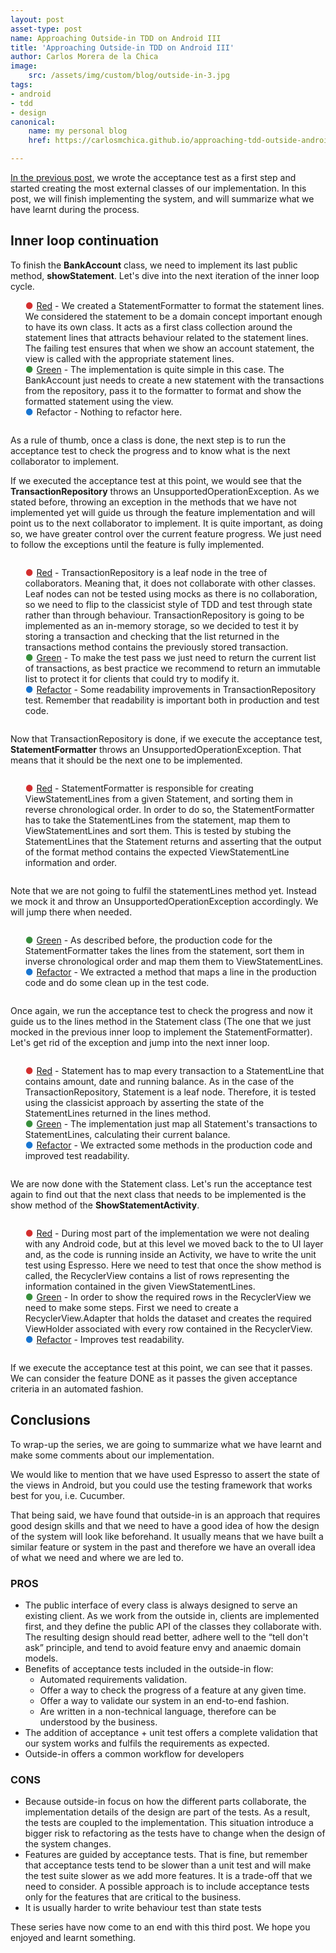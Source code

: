 ```yaml
---
layout: post
asset-type: post
name: Approaching Outside-in TDD on Android III
title: 'Approaching Outside-in TDD on Android III'
author: Carlos Morera de la Chica
image:
    src: /assets/img/custom/blog/outside-in-3.jpg
tags: 
- android
- tdd 
- design
canonical:
    name: my personal blog
    href: https://carlosmchica.github.io/approaching-tdd-outside-android-iii/

---
```


<a href="/2016/09/29/approaching-tdd-outside-android-ii/">In the previous post</a>, we wrote the acceptance test as a first step and started creating the most external classes of our implementation. In this post, we will finish implementing the system, and will summarize what we have learnt during the process.

<h2>Inner loop continuation</h2>
To finish the <b>BankAccount</b> class, we need to implement its last public method, <b>showStatement</b>. Let's dive into the next iteration of the inner loop cycle.

<ul style="display: inline-block; list-style: none; text-align: left;">
<li><span style="color: #d32f2f; padding-right: 5px;">●</span><a href="https://github.com/CarlosMChica/AndroidBankKata/commit/0a0af116beacac964c95552dcef5ae120d2ff817">Red</a> - We created a StatementFormatter to format the statement lines. We considered the statement to be a domain concept important enough to have its own class. It acts as a first class collection around the statement lines that attracts behaviour related to the statement lines.
The failing test ensures that when we show an account statement, the view is called with the appropriate statement lines.</li>

<li><span style="color: #388e3c; padding-right: 5px;">●</span><a href="https://github.com/CarlosMChica/AndroidBankKata/commit/dd1a92aaf6b6480ac2dbfcdaf29188fdcb2b7611">Green</a> - The implementation is quite simple in this case. The BankAccount just needs to create a new statement with the transactions from the repository, pass it to the formatter to format and show the formatted statement using the view.</li>
<li><span style="color: #1976d2; padding-right: 5px;">●</span>Refactor - Nothing to refactor here.</li>
</ul>

As a rule of thumb, once a class is done, the next step is to run the acceptance test to check the progress and to know what is the next collaborator to implement. 

If we executed the acceptance test at this point, we would see that the <b>TransactionRepository</b> throws an UnsupportedOperationException. As we stated before, throwing an exception in the methods that we have not implemented yet will guide us through the feature implementation and will point us to the next collaborator to implement. It is quite important, as doing so, we have greater control over the current feature progress. We just need to follow the exceptions until the feature is fully implemented.

<ul style="display: inline-block; list-style: none; text-align: left;">
<li><span style="color: #d32f2f; padding-right: 5px;">●</span><a href="https://github.com/CarlosMChica/AndroidBankKata/commit/f1585c33ae99ed2daa3aec6a6b9b9e999e8e391e">Red</a> - TransactionRepository is a leaf node in the tree of collaborators. Meaning that, it does not collaborate with other classes. Leaf nodes can not be tested using mocks as there is no collaboration, so we need to flip to the classicist style of TDD and test through state rather than through behaviour. TransactionRepository is going to be implemented as an in-memory storage, so we decided to test it by storing a transaction and checking that the list returned in the transactions method contains the previously stored transaction.</li>
<li><span style="color: #388e3c; padding-right: 5px;">●</span><a href="https://github.com/CarlosMChica/AndroidBankKata/commit/6b0bf42d59285675f66130ed39851e0ffa11bfa7">Green</a> - To make the test pass we just need to return the current list of transactions, as best practice we recommend to return an immutable list to protect it for clients that could try to modify it.</li>
<li><span style="color: #1976d2; padding-right: 5px;">●</span><a href="https://github.com/CarlosMChica/AndroidBankKata/commit/f999927fe0ca18b16baeae874925e7df20b9782d">Refactor</a> - Some readability improvements in TransactionRepository test. Remember that readability is important both in production and test code.</li>
</ul>

Now that TransactionRepository is done, if we execute the acceptance test, <b>StatementFormatter</b> throws an UnsupportedOperationException. That means that it should be the next one to be implemented.

<ul style="display: inline-block; list-style: none; text-align: left;">
<li><span style="color: #d32f2f; padding-right: 5px;">●</span><a href="https://github.com/CarlosMChica/AndroidBankKata/commit/1ed74959bbac34e57493b217a644d5e5ce05499d">Red</a> - StatementFormatter is responsible for creating ViewStatementLines from a given Statement, and sorting them in reverse chronological order. In order to do so, the StatementFormatter has to take the StatementLines from the statement, map them to ViewStatementLines and sort them. This is tested by stubing the StatementLines that the Statement returns and asserting that the output of the format method contains the expected ViewStatementLine information and order.</li>
</ul>

Note that we are not going to fulfil the statementLines method yet. Instead we mock it and throw an UnsupportedOperationException accordingly. We will jump there when needed.

<ul style="display: inline-block; list-style: none; text-align: left;">
<li><span style="color: #388e3c; padding-right: 5px;">●</span><a href="https://github.com/CarlosMChica/AndroidBankKata/commit/8a262bf34a4f50d900996b22ac1465c24a219ffc">Green</a> - As described before, the production code for the StatementFormatter takes the lines from the statement, sort them in inverse chronological order and map them them to ViewStatementLines.</li>
<li><span style="color: #1976d2; padding-right: 5px;">●</span><a href="https://github.com/CarlosMChica/AndroidBankKata/commit/2b0755e733a7ee570f8fcd
a46d5ca6975f50f5a5">Refactor</a> - We extracted a method that maps a line in the production code and do some clean up in the test code.</li>
</ul>

Once again, we run the acceptance test to check the progress and now it guide us to the lines method in the Statement class (The one that we just mocked in the previous inner loop to implement the StatementFormatter). Let's get rid of the exception and jump into the next inner loop.

<ul style="display: inline-block; list-style: none; text-align: left;">
<li><span style="color: #d32f2f; padding-right: 5px;">●</span><a href="https://github.com/CarlosMChica/AndroidBankKata/commit/e53c6ba6bcec339af7cdfaab148c24fa8aa8ac55">Red</a> - Statement has to map every transaction to a StatementLine that contains amount, date and running balance.
As in the case of the TransactionRepository, Statement is a leaf node. Therefore, it is tested using the classicist approach by asserting the state of the StatementLines returned in the lines method.</li>
<li><span style="color: #388e3c; padding-right: 5px;">●</span><a href="https://github.com/CarlosMChica/AndroidBankKata/commit/67631395b147b31bd1887fdad8485a298e6eff12">Green</a> - The implementation just map all Statement's transactions to StatementLines, calculating their current balance.</li>
<li><span style="color: #1976d2; padding-right: 5px;">●</span><a href="https://github.com/CarlosMChica/AndroidBankKata/commit/8f4e26cd2f9387c9f8d0102a026f4f6ef58bcc7d" >Refactor</a> - We extracted some methods in the production code and improved test readability.</li>
</ul>

We are now done with the Statement class. Let's run the acceptance test again to find out that the next class that needs to be implemented is the show method of the <b>ShowStatementActivity</b>.

<ul style="display: inline-block; list-style: none; text-align: left;">
<li><span style="color: #d32f2f; padding-right: 5px;">●</span><a href="https://github.com/CarlosMChica/AndroidBankKata/commit/b325378396244bcfb04bf2fb14eaf76ea40a5a0d">Red</a> - During most part of the implementation we were not dealing with any Android code, but at this level we moved back to the to UI layer and, as the code is running inside an Activity, we have to write the unit test using Espresso. Here we need to test that once the show method is called, the RecyclerView contains a list of rows representing the information contained in the given ViewStatementLines.</li>
<li><span style="color: #388e3c; padding-right: 5px;">●</span><a href="https://github.com/CarlosMChica/AndroidBankKata/commit/27bc2ac899dbdb111589573a0034683a311dc29e">Green</a> - In order to show the required rows in the RecyclerView we need to make some steps. First we need to create a RecyclerView.Adapter that holds the dataset and creates the required ViewHolder associated with every row contained in the RecyclerView.</li>
<li><span style="color: #1976d2; padding-right: 5px;">●</span><a href="https://github.com/CarlosMChica/AndroidBankKata/commit/edc71bc16c37c2113b5650bac1ba97b8758fb7cd">Refactor</a> - Improves test readability.</li>
</ul>

If we execute the acceptance test at this point, we can see that it passes. We can consider the feature DONE as it passes the given acceptance criteria in an automated fashion.

<h2>Conclusions</h2>

To wrap-up the series, we are going to summarize what we have learnt and make some comments about our implementation.

We would like to mention that we have used Espresso to assert the state of the views in Android, but you could use the testing framework that works best for you, i.e. Cucumber.

That being said, we have found that outside-in is an approach that requires good design skills and that we need to have a good idea of how the design of the system will look like beforehand. It usually means that we have built a similar feature or system in the past and therefore we have an overall idea of what we need and where we are led to.

<h3>PROS</h3>
<ul>
<li>The public interface of every class is always designed to serve an existing client. As we work from the outside in, clients are implemented first, and they define the public API of the classes they collaborate with. The resulting design should read better, adhere well to the “tell don't ask” principle, and tend to avoid feature envy and anaemic domain models.</li>
<li>Benefits of acceptance tests included in the outside-in flow:
<ul style="margin:0;">
<li>Automated requirements validation.</li>
<li>Offer a way to check the progress of a feature at any given time.</li>
<li>Offer a way to validate our system in an end-to-end fashion.</li>
<li>Are written in a non-technical language, therefore can be understood by the business.</li></ul></li>
<li>The addition of acceptance + unit test offers a complete validation that our system works and fulfils the requirements as expected.</li>
<li>Outside-in offers a common workflow for developers</li>
</ul>

<h3>CONS</h3>
<ul>
<li>Because outside-in focus on how the different parts collaborate, the implementation details of the design are part of the tests. As a result, the tests are coupled to the implementation. This situation introduce a bigger risk to refactoring as the tests have to change when the design of the system changes.</li>
<li>Features are guided by acceptance tests. That is fine, but remember that acceptance tests tend to be slower than a unit test and will make the test suite slower as we add more features. It is a trade-off that we need to consider. A possible approach is to include acceptance tests only for the features that are critical to the business.</li>
<li>It is usually harder to write behaviour test than state tests</li>
</ul>

These series have now come to an end with this third post. We hope you enjoyed and learnt something.
